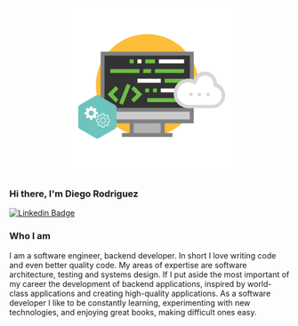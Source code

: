 <!--
**diegorodriguezcaprani/diegorodriguezcaprani** is a ✨ _special_ ✨ repository because its `README.md` (this file) appears on your GitHub profile.

Here are some ideas to get you started:

- 🔭 I’m currently working on ...
- 🌱 I’m currently learning ...
- 👯 I’m looking to collaborate on ...
- 🤔 I’m looking for help with ...
- 💬 Ask me about ...
- 📫 How to reach me: ...
- 😄 Pronouns: ...
- ⚡ Fun fact: ...
-->

<p align="center">
 <img height="300" src="https://github.com/diegorodriguezcaprani/diegorodriguezcaprani/blob/main/code.png"  />
</p>

### Hi there, I'm Diego Rodriguez

[![Linkedin Badge](https://img.shields.io/badge/-LinkedIn-0e76a8?style=flat-square&logo=Linkedin&logoColor=white)](https://www.linkedin.com/in/diego-rodriguez-8087ab6b/)

### Who I am

I am a software engineer, backend developer. In short I love writing code and even better quality code.
My areas of expertise are software architecture, testing and systems design. If I put aside the most important of my career the development of backend applications, inspired by world-class applications and creating high-quality applications.
As a software developer I like to be constantly learning, experimenting with new technologies, and enjoying great books, making difficult ones easy.
